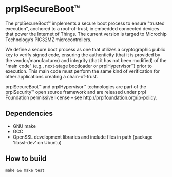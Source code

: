 # prplSecureBoot™

The prplSecureBoot™ implements a secure boot process to ensure "trusted execution", anchored to a
root-of-trust, in embedded connected devices that power the Internet of Things. The current version
is targed to Microchip Technology’s PIC32MZ microcontrollers.

We define a secure boot process as one that utilizes a cryptographic public key to verify signed code,
ensuring the authenticity (that it is provided by the vendor/manufacturer) and integrity (that it has
not been modified) of the "main code" (e.g., next-stage bootloader or prplHypervisor™) prior to execution.
This main code must perform the same kind of verification for other applications creating a chain-of-trust.

prplSecureBoot™ and prplHypervisor™ technologies are part of the prplSecurity™ open source 
framework and are released under prpl Foundation permissive license – see http://prplfoundation.org/ip-policy.

## Dependencies
* GNU make
* GCC
* OpenSSL development libraries and include files in path (package 'libssl-dev' on Ubuntu)

## How to build

	make && make test


